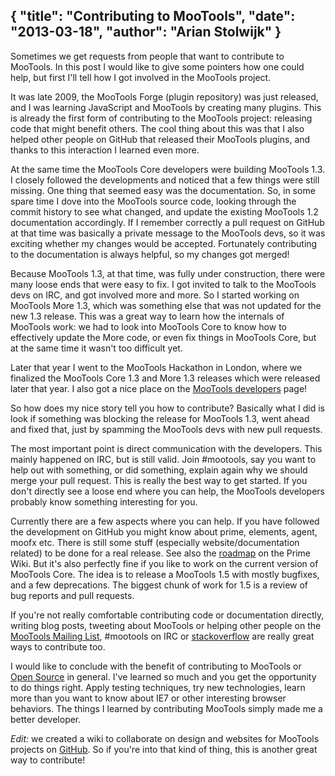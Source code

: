 {
	"title": "Contributing to MooTools",
	"date": "2013-03-18",
	"author": "Arian Stolwijk"
}
---
Sometimes we get requests from people that want to contribute to MooTools. In this post I would like to give some pointers how one could help, but first I'll tell how I got involved in the MooTools project.

It was late 2009, the MooTools Forge (plugin repository) was just released, and I was learning JavaScript and MooTools by creating many plugins. This is already the first form of contributing to the MooTools project: releasing code that might benefit others. The cool thing about this was that I also helped other people on GitHub that released their MooTools plugins, and thanks to this interaction I learned even more.

At the same time the MooTools Core developers were building MooTools 1.3. I closely followed the developments and noticed that a few things were still missing. One thing that seemed easy was the documentation. So, in some spare time I dove into the MooTools source code, looking through the commit history to see what changed, and update the existing MooTools 1.2 documentation accordingly. If I remember correctly a pull request on GitHub at that time was basically a private message to the MooTools devs, so it was exciting whether my changes would be accepted. Fortunately contributing to the documentation is always helpful, so my changes got merged!

Because MooTools 1.3, at that time, was fully under construction, there were many loose ends that were easy to fix. I got invited to talk to the MooTools devs on IRC, and got involved more and more. So I started working on MooTools More 1.3, which was something else that was not updated for the new 1.3 release. This was a great way to learn how the internals of MooTools work: we had to look into MooTools Core to know how to effectively update the More code, or even fix things in MooTools Core, but at the same time it wasn't too difficult yet.

Later that year I went to the MooTools Hackathon in London, where we finalized the MooTools Core 1.3 and More 1.3 releases which were released later that year. I also got a nice place on the [MooTools developers](http://mootools.net/developers) page!

So how does my nice story tell you how to contribute? Basically what I did is look if something was blocking the release for MooTools 1.3, went ahead and fixed that, just by spamming the MooTools devs with new pull requests.

The most important point is direct communication with the developers. This mainly happened on IRC, but is still valid. Join #mootools, say you want to help out with something, or did something, explain again why we should merge your pull request. This is really the best way to get started. If you don't directly see a loose end where you can help, the MooTools developers probably know something interesting for you.

Currently there are a few aspects where you can help. If you have followed the development on GitHub you might know about prime, elements, agent, moofx etc. There is still some stuff (especially website/documentation related) to be done for a real release. See also the [roadmap](https://github.com/mootools/prime/wiki/Roadmap) on the Prime Wiki.
But it's also perfectly fine if you like to work on the current version of MooTools Core. The idea is to release a MooTools 1.5 with mostly bugfixes, and a few deprecations. The biggest chunk of work for 1.5 is a review of bug reports and pull requests.

If you're not really comfortable contributing code or documentation directly, writing blog posts, tweeting about MooTools or helping other people on the [MooTools Mailing List](https://groups.google.com/forum/?fromgroups#!forum/mootools-users), #mootools on IRC or [stackoverflow](http://stackoverflow.com/questions/tagged/mootools) are really great ways to contribute too.

I would like to conclude with the benefit of contributing to MooTools or [Open Source](https://www.google.com/search?q=why+contribute+to+open+source) in general. I've learned so much and you get the opportunity to do things right. Apply testing techniques, try new technologies, learn more than you want to know about IE7 or other interesting browser behaviors. The things I learned by contributing MooTools simply made me a better developer.

*Edit:* we created a wiki to collaborate on design and websites for MooTools projects on [GitHub](https://github.com/mootools/website/wiki). So if you're into that kind of thing, this is another great way to contribute!
